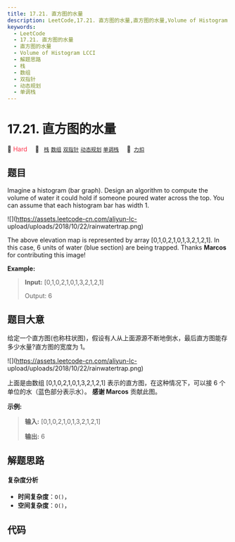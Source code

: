 ```yaml
---
title: 17.21. 直方图的水量
description: LeetCode,17.21. 直方图的水量,直方图的水量,Volume of Histogram LCCI,解题思路,栈,数组,双指针,动态规划,单调栈
keywords:
  - LeetCode
  - 17.21. 直方图的水量
  - 直方图的水量
  - Volume of Histogram LCCI
  - 解题思路
  - 栈
  - 数组
  - 双指针
  - 动态规划
  - 单调栈
---
```


# 17.21. 直方图的水量

🔴 <font color=#ff334b>Hard</font>&emsp; 🔖&ensp; [`栈`](/tag/stack.md) [`数组`](/tag/array.md) [`双指针`](/tag/two-pointers.md) [`动态规划`](/tag/dynamic-programming.md) [`单调栈`](/tag/monotonic-stack.md)&emsp; 🔗&ensp;[`力扣`](https://leetcode.cn/problems/volume-of-histogram-lcci)

## 题目

Imagine a histogram (bar graph). Design an algorithm to compute the volume of
water it could hold if someone poured water across the top. You can assume
that each histogram bar has width 1.

![](https://assets.leetcode-cn.com/aliyun-lc-
upload/uploads/2018/10/22/rainwatertrap.png)

The above elevation map is represented by array [0,1,0,2,1,0,1,3,2,1,2,1]. In
this case, 6 units of water (blue section) are being trapped. Thanks
**Marcos** for contributing this image!

**Example:**

> 
> 
> 
> 
> 
> **Input:** [0,1,0,2,1,0,1,3,2,1,2,1]
> 
> Output: 6


## 题目大意

给定一个直方图(也称柱状图)，假设有人从上面源源不断地倒水，最后直方图能存多少水量?直方图的宽度为 1。

![](https://assets.leetcode-cn.com/aliyun-lc-
upload/uploads/2018/10/22/rainwatertrap.png)

上面是由数组 [0,1,0,2,1,0,1,3,2,1,2,1] 表示的直方图，在这种情况下，可以接 6 个单位的水（蓝色部分表示水）。 **感谢
Marcos** 贡献此图。

**示例:**

> 
> 
> 
> 
> 
> **输入:** [0,1,0,2,1,0,1,3,2,1,2,1]
> 
> **输出:** 6


## 解题思路

#### 复杂度分析

- **时间复杂度**：`O()`，
- **空间复杂度**：`O()`，

## 代码

```javascript

```